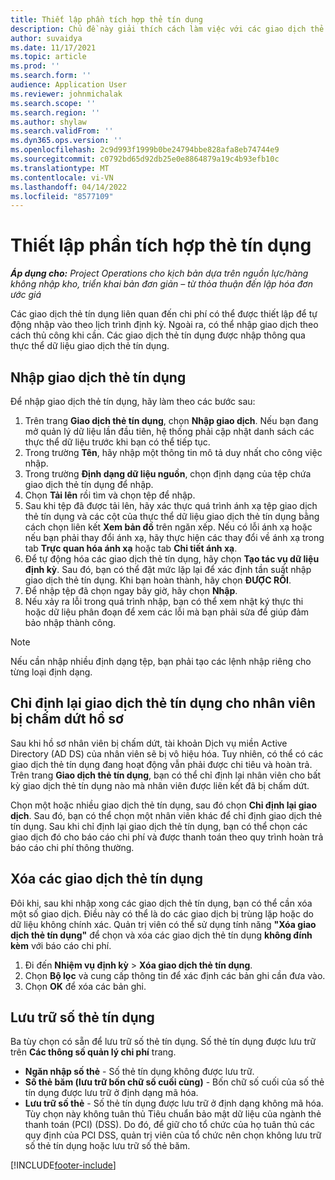 ```yaml
---
title: Thiết lập phần tích hợp thẻ tín dụng
description: Chủ đề này giải thích cách làm việc với các giao dịch thẻ tín dụng liên quan đến chi phí.
author: suvaidya
ms.date: 11/17/2021
ms.topic: article
ms.prod: ''
ms.search.form: ''
audience: Application User
ms.reviewer: johnmichalak
ms.search.scope: ''
ms.search.region: ''
ms.author: shylaw
ms.search.validFrom: ''
ms.dyn365.ops.version: ''
ms.openlocfilehash: 2c9d993f1999b0be24794bbe828afa8eb74744e9
ms.sourcegitcommit: c0792bd65d92db25e0e8864879a19c4b93efb10c
ms.translationtype: MT
ms.contentlocale: vi-VN
ms.lasthandoff: 04/14/2022
ms.locfileid: "8577109"
---
```

# <a name="set-up-credit-card-integration"></a>Thiết lập phần tích hợp thẻ tín dụng

_**Áp dụng cho:** Project Operations cho kịch bản dựa trên nguồn lực/hàng không nhập kho, triển khai bản đơn giản – từ thỏa thuận đến lập hóa đơn ước giá_

Các giao dịch thẻ tín dụng liên quan đến chi phí có thể được thiết lập để tự động nhập vào theo lịch trình định kỳ. Ngoài ra, có thể nhập giao dịch theo cách thủ công khi cần. Các giao dịch thẻ tín dụng được nhập thông qua thực thể dữ liệu giao dịch thẻ tín dụng.

## <a name="import-credit-card-transactions"></a>Nhập giao dịch thẻ tín dụng

Để nhập giao dịch thẻ tín dụng, hãy làm theo các bước sau:

1. Trên trang **Giao dịch thẻ tín dụng**, chọn **Nhập giao dịch**. Nếu bạn đang mở quản lý dữ liệu lần đầu tiên, hệ thống phải cập nhật danh sách các thực thể dữ liệu trước khi bạn có thể tiếp tục.
2. Trong trường **Tên**, hãy nhập một thông tin mô tả duy nhất cho công việc nhập.
3. Trong trường **Định dạng dữ liệu nguồn**, chọn định dạng của tệp chứa giao dịch thẻ tín dụng để nhập.
4. Chọn **Tải lên** rồi tìm và chọn tệp để nhập.
5. Sau khi tệp đã được tải lên, hãy xác thực quá trình ánh xạ tệp giao dịch thẻ tín dụng và các cột của thực thể dữ liệu giao dịch thẻ tín dụng bằng cách chọn liên kết **Xem bản đồ** trên ngăn xếp. Nếu có lỗi ánh xạ hoặc nếu bạn phải thay đổi ánh xạ, hãy thực hiện các thay đổi về ánh xạ trong tab **Trực quan hóa ánh xạ** hoặc tab **Chi tiết ánh xạ**.
6. Để tự động hóa các giao dịch thẻ tín dụng, hãy chọn **Tạo tác vụ dữ liệu định kỳ**. Sau đó, bạn có thể đặt mức lặp lại để xác định tần suất nhập giao dịch thẻ tín dụng. Khi bạn hoàn thành, hãy chọn **ĐƯỢC RỒI**.
7. Để nhập tệp đã chọn ngay bây giờ, hãy chọn **Nhập**.
8. Nếu xảy ra lỗi trong quá trình nhập, bạn có thể xem nhật ký thực thi hoặc dữ liệu phân đoạn để xem các lỗi mà bạn phải sửa để giúp đảm bảo nhập thành công.

> [!NOTE]
> Nếu cần nhập nhiều định dạng tệp, bạn phải tạo các lệnh nhập riêng cho từng loại định dạng.

## <a name="reassign-the-credit-card-transactions-for-terminated-employees"></a>Chỉ định lại giao dịch thẻ tín dụng cho nhân viên bị chấm dứt hồ sơ

Sau khi hồ sơ nhân viên bị chấm dứt, tài khoản Dịch vụ miền Active Directory (AD DS) của nhân viên sẽ bị vô hiệu hóa. Tuy nhiên, có thể có các giao dịch thẻ tín dụng đang hoạt động vẫn phải được chi tiêu và hoàn trả. Trên trang **Giao dịch thẻ tín dụng**, bạn có thể chỉ định lại nhân viên cho bất kỳ giao dịch thẻ tín dụng nào mà nhân viên được liên kết đã bị chấm dứt.

Chọn một hoặc nhiều giao dịch thẻ tín dụng, sau đó chọn **Chỉ định lại giao dịch**. Sau đó, bạn có thể chọn một nhân viên khác để chỉ định giao dịch thẻ tín dụng. Sau khi chỉ định lại giao dịch thẻ tín dụng, bạn có thể chọn các giao dịch đó cho báo cáo chi phí và được thanh toán theo quy trình hoàn trả báo cáo chi phí thông thường.

## <a name="delete-credit-card-transactions"></a>Xóa các giao dịch thẻ tín dụng 

Đôi khi, sau khi nhập xong các giao dịch thẻ tín dụng, bạn có thể cần xóa một số giao dịch. Điều này có thể là do các giao dịch bị trùng lặp hoặc do dữ liệu không chính xác. Quản trị viên có thể sử dụng tính năng **"Xóa giao dịch thẻ tín dụng"** để chọn và xóa các giao dịch thẻ tín dụng **không đính kèm** với báo cáo chi phí. 

1. Đi đến **Nhiệm vụ định kỳ** > **Xóa giao dịch thẻ tín dụng**.
2. Chọn **Bộ lọc** và cung cấp thông tin để xác định các bản ghi cần đưa vào.
3. Chọn **OK** để xóa các bản ghi. 

## <a name="storing-credit-card-numbers"></a>Lưu trữ số thẻ tín dụng

Ba tùy chọn có sẵn để lưu trữ số thẻ tín dụng. Số thẻ tín dụng được lưu trữ trên **Các thông số quản lý chi phí** trang.

- **Ngăn nhập số thẻ** - Số thẻ tín dụng không được lưu trữ.
- **Số thẻ băm (lưu trữ bốn chữ số cuối cùng)** - Bốn chữ số cuối của số thẻ tín dụng được lưu trữ ở định dạng mã hóa.
- **Lưu trữ số thẻ** - Số thẻ tín dụng được lưu trữ ở định dạng không mã hóa. Tùy chọn này không tuân thủ Tiêu chuẩn bảo mật dữ liệu của ngành thẻ thanh toán (PCI) (DSS). Do đó, để giữ cho tổ chức của họ tuân thủ các quy định của PCI DSS, quản trị viên của tổ chức nên chọn không lưu trữ số thẻ tín dụng hoặc lưu trữ số thẻ băm.

[!INCLUDE[footer-include](../includes/footer-banner.md)]
